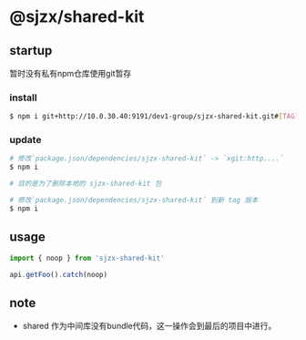 # @sjzx/shared-kit

## startup

暂时没有私有npm仓库使用git暂存

### install

``` bash
$ npm i git+http://10.0.30.40:9191/dev1-group/sjzx-shared-kit.git#[TAG] -S
```

### update

``` bash
# 修改`package.json/dependencies/sjzx-shared-kit` -> `xgit:http....`
$ npm i

# 目的是为了删除本地的 sjzx-shared-kit 包

# 修改`package.json/dependencies/sjzx-shared-kit` 到新 tag 版本
$ npm i
```

## usage

``` ts
import { noop } from 'sjzx-shared-kit'

api.getFoo().catch(noop)
```

## note

- shared 作为中间库没有bundle代码，这一操作会到最后的项目中进行。